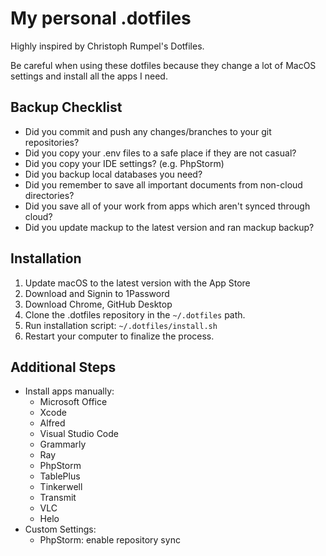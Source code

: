 # My personal .dotfiles

Highly inspired by Christoph Rumpel's Dotfiles.

Be careful when using these dotfiles because they change a lot of MacOS settings and install all the apps I need. 

## Backup Checklist
- Did you commit and push any changes/branches to your git repositories?
- Did you copy your .env files to a safe place if they are not casual?
- Did you copy your IDE settings? (e.g. PhpStorm)
- Did you backup local databases you need?
- Did you remember to save all important documents from non-cloud directories?
- Did you save all of your work from apps which aren't synced through cloud?
- Did you update mackup to the latest version and ran mackup backup?

## Installation
1. Update macOS to the latest version with the App Store
2. Download and Signin to 1Password
3. Download Chrome, GitHub Desktop
4. Clone the .dotfiles repository in the `~/.dotfiles` path.
5. Run installation script: `~/.dotfiles/install.sh`
6. Restart your computer to finalize the process.

## Additional Steps
- Install apps manually:
	- Microsoft Office
	- Xcode
	- Alfred
	- Visual Studio Code
   	- Grammarly
   	- Ray
	- PhpStorm
	- TablePlus
   	- Tinkerwell
   	- Transmit
   	- VLC
   	- Helo
- Custom Settings:
	- PhpStorm: enable repository sync 

